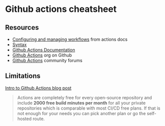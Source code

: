# Github actions cheatsheet

## Resources

- [Configuring and managing workflows](https://help.github.com/en/actions/configuring-and-managing-workflows/configuring-a-workflow) from actions docs
- [Syntax](https://help.github.com/en/actions/reference/workflow-syntax-for-github-actions)
- [Github Actions Documentation](https://help.github.com/en/actions)
- [Github Actions](https://github.com/actions) org on Github
- [Github Actions](https://github.community/t5/GitHub-Actions/bd-p/actions) community forums


## Limitations

[Intro to Github Actions blog post](https://gabrieltanner.org/blog/an-introduction-to-github-actions)

> Actions are completely free for every open-source repository and include **2000 free build minutes per month** for all your private repositories which is comparable with most CI/CD free plans. If that is not enough for your needs you can pick another plan or go the self-hosted route.
